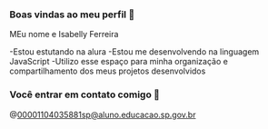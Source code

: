 ### Boas vindas ao meu perfil 💚

MEu nome e Isabelly Ferreira 

-Estou estutando na alura
-Estou me desenvolvendo na linguagem JavaScript
-Utilizo esse espaço para minha organização e compartilhamento dos meus projetos desenvolvidos

### Você entrar em contato comigo 📧

@00001104035881sp@aluno.educacao.sp.gov.br

